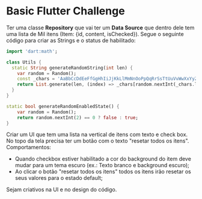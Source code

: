 # Basic Flutter Challenge

Ter uma classe **Repository** que vai ter um **Data Source** que dentro dele tem uma lista de Mil itens (Item: {id, content, isChecked}). Segue o seguinte código para criar as Strings e o status de habilitado:

```dart
import 'dart:math';

class Utils {
  static String generateRandomString(int len) {
    var random = Random();
    const _chars = 'AaBbCcDdEeFfGgHhIiJjKkLlMmNnOoPpQqRrSsTtUuVvWwXxYyZz1234567890';
    return List.generate(len, (index) => _chars[random.nextInt(_chars.length)]).join(); 
  }
}

static bool generateRandomEnabledState() {
    var random = Random();
    return random.nextInt(2) == 0 ? false : true;
}
```

Criar um UI que tem uma lista na vertical de itens com texto e check box. No topo da tela precisa ter um botão com o texto "resetar todos os itens".
Comportamentos:

 - Quando checkbox estiver habilitado a cor do background do item deve mudar para um tema escuro (ex.: Texto branco e background escuro);
 - Ao clicar o botão "resetar todos os itens" todos os itens irão resetar os seus valores para o estado default;

Sejam criativos na UI e no design do código.


